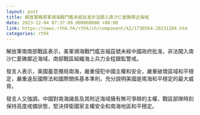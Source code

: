 ```yaml
---
layout: post
title: 解放軍稱美軍瀕海戰鬥艦未經批准非法闖入南沙仁愛礁鄰近海域
date: 2023-12-04 07:37:09.000000000 +08:00
link: https://news.rthk.hk/rthk/ch/component/k2/1730564-20231204.htm
categories: rthk
---
```


解放軍南南部戰區表示，美軍瀕海戰鬥艦吉福茲號未經中國政府批准，非法闖入南沙仁愛礁鄰近海域，南部戰區組織海上兵力全程跟監警戒。 

發言人表示，美國蓄意攪局南海，嚴重侵犯中國主權和安全，嚴重破壞區域和平穩定，嚴重違反國際法和國際關係基本準則，充分說明美國是南海和平穩定的最大威脅。

發言人又強調，中國對南海諸島及其附近海域擁有無可爭辯的主權，戰區部隊時刻保持高度戒備狀態，堅決捍衛國家主權安全和南海地區和平穩定。
